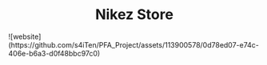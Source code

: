 <h1 align="center">Nikez Store</h1>
![website](https://github.com/s4iTen/PFA_Project/assets/113900578/0d78ed07-e74c-406e-b6a3-d0f48bbc97c0)
